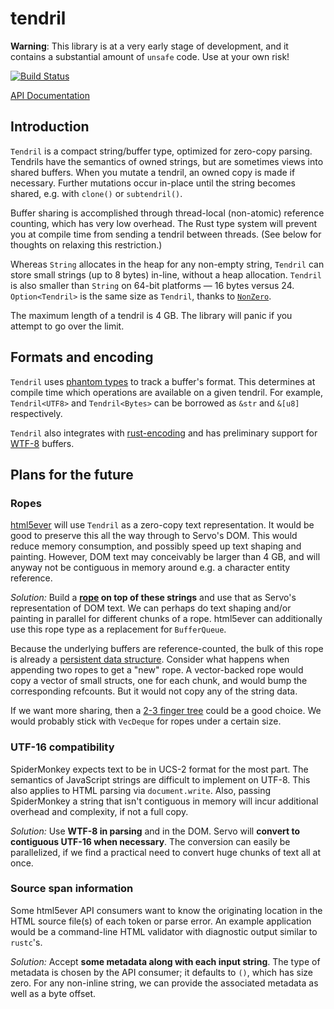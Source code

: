 # tendril

**Warning**: This library is at a very early stage of development, and it
contains a substantial amount of `unsafe` code. Use at your own risk!

[![Build Status](https://github.com/servo/html5ever/workflows/Tendril%20CI/badge.svg)](https://github.com/servo/html5ever/actions)

[API Documentation](https://docs.rs/tendril)

## Introduction

`Tendril` is a compact string/buffer type, optimized for zero-copy parsing.
Tendrils have the semantics of owned strings, but are sometimes views into
shared buffers. When you mutate a tendril, an owned copy is made if necessary.
Further mutations occur in-place until the string becomes shared, e.g. with
`clone()` or `subtendril()`.

Buffer sharing is accomplished through thread-local (non-atomic) reference
counting, which has very low overhead. The Rust type system will prevent you at
compile time from sending a tendril between threads. (See below for thoughts on
relaxing this restriction.)

Whereas `String` allocates in the heap for any non-empty string, `Tendril` can
store small strings (up to 8 bytes) in-line, without a heap allocation.
`Tendril` is also smaller than `String` on 64-bit platforms — 16 bytes versus
24. `Option<Tendril>` is the same size as `Tendril`, thanks to
[`NonZero`][NonZero].

The maximum length of a tendril is 4 GB. The library will panic if you attempt
to go over the limit.

## Formats and encoding

`Tendril` uses
[phantom types](https://doc.rust-lang.org/stable/rust-by-example/generics/phantom.html)
to track a buffer's format. This determines at compile time which operations are
available on a given tendril. For example, `Tendril<UTF8>` and `Tendril<Bytes>`
can be borrowed as `&str` and `&[u8]` respectively.

`Tendril` also integrates with
[rust-encoding](https://github.com/lifthrasiir/rust-encoding) and has
preliminary support for [WTF-8][] buffers.

## Plans for the future

### Ropes

[html5ever][] will use `Tendril` as a zero-copy text representation. It would be
good to preserve this all the way through to Servo's DOM. This would reduce
memory consumption, and possibly speed up text shaping and painting. However,
DOM text may conceivably be larger than 4 GB, and will anyway not be contiguous
in memory around e.g. a character entity reference.

*Solution:* Build a **[rope][] on top of these strings** and use that as Servo's
representation of DOM text. We can perhaps do text shaping and/or painting in
parallel for different chunks of a rope. html5ever can additionally use this
rope type as a replacement for `BufferQueue`.

Because the underlying buffers are reference-counted, the bulk of this rope is
already a [persistent data structure][]. Consider what happens when appending
two ropes to get a "new" rope. A vector-backed rope would copy a vector of small
structs, one for each chunk, and would bump the corresponding refcounts. But it
would not copy any of the string data.

If we want more sharing, then a [2-3 finger tree][] could be a good choice. We
would probably stick with `VecDeque` for ropes under a certain size.

### UTF-16 compatibility

SpiderMonkey expects text to be in UCS-2 format for the most part. The semantics
of JavaScript strings are difficult to implement on UTF-8. This also applies to
HTML parsing via `document.write`. Also, passing SpiderMonkey a string that
isn't contiguous in memory will incur additional overhead and complexity, if not
a full copy.

*Solution:* Use **WTF-8 in parsing** and in the DOM. Servo will **convert to
contiguous UTF-16 when necessary**.  The conversion can easily be parallelized,
if we find a practical need to convert huge chunks of text all at once.

### Source span information

Some html5ever API consumers want to know the originating location in the HTML
source file(s) of each token or parse error. An example application would be a
command-line HTML validator with diagnostic output similar to `rustc`'s.

*Solution:* Accept **some metadata along with each input string**. The type of
metadata is chosen by the API consumer; it defaults to `()`, which has size
zero. For any non-inline string, we can provide the associated metadata as well
as a byte offset.

[NonZero]: https://doc.rust-lang.org/core/nonzero/struct.NonZero.html
[html5ever]: https://github.com/servo/html5ever
[WTF-8]: https://simonsapin.github.io/wtf-8/
[rope]: https://en.wikipedia.org/wiki/Rope_%28data_structure%29
[persistent data structure]: https://en.wikipedia.org/wiki/Persistent_data_structure
[2-3 finger tree]: https://www.staff.city.ac.uk/~ross/papers/FingerTree.html
